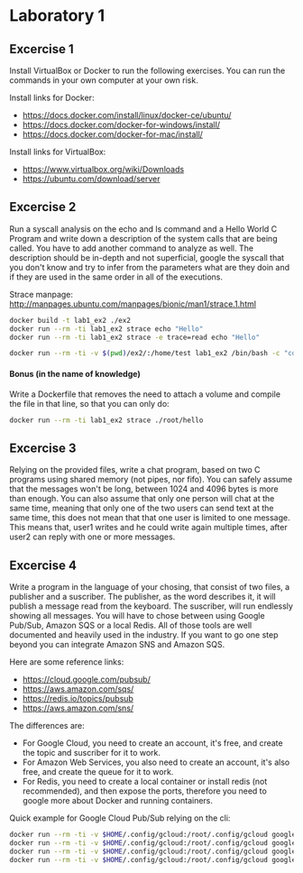 # Laboratory 1

## Excercise 1

Install VirtualBox or Docker to run the following exercises. You can run the commands in your own computer at your own risk.

Install links for Docker:
- https://docs.docker.com/install/linux/docker-ce/ubuntu/
- https://docs.docker.com/docker-for-windows/install/
- https://docs.docker.com/docker-for-mac/install/

Install links for VirtualBox:
- https://www.virtualbox.org/wiki/Downloads
- https://ubuntu.com/download/server

## Excercise 2

Run a syscall analysis on the echo and ls command and a Hello World C Program and write down a description of the system calls that are being called. You have to add another command to analyze as well. The description should be in-depth and not superficial, google the syscall that you don't know and try to infer from the parameters what are they doin and if they are used in the same order in all of the executions.

Strace manpage:
http://manpages.ubuntu.com/manpages/bionic/man1/strace.1.html

```bash
docker build -t lab1_ex2 ./ex2
docker run --rm -ti lab1_ex2 strace echo "Hello"
docker run --rm -ti lab1_ex2 strace -e trace=read echo "Hello"
```

```bash
docker run --rm -ti -v $(pwd)/ex2/:/home/test lab1_ex2 /bin/bash -c "cd /home/test; gcc -o hello hello.c; strace ./hello"
```

#### Bonus (in the name of knowledge)

Write a Dockerfile that removes the need to attach a volume and compile the file in that line, so that you can only do:

```bash
docker run --rm -ti lab1_ex2 strace ./root/hello
```

## Excercise 3

Relying on the provided files, write a chat program, based on two C programs using shared memory (not pipes, nor fifo). You can safely assume that the messages won't be long, between 1024 and 4096 bytes is more than enough. You can also assume that only one person will chat at the same time, meaning that only one of the two users can send text at the same time, this does not mean that that one user is limited to one message. This means that, user1 writes and he could write again multiple times, after user2 can reply with one or more messages.

## Excercise 4

Write a program in the language of your chosing, that consist of two files, a publisher and a suscriber. The publisher, as the word describes it, it will publish a message read from the keyboard. The suscriber, will run endlessly showing all messages. You will have to chose between using Google Pub/Sub, Amazon SQS or a local Redis. All of those tools are well documented and heavily used in the industry. If you want to go one step beyond you can integrate Amazon SNS and Amazon SQS.

Here are some reference links:
- https://cloud.google.com/pubsub/
- https://aws.amazon.com/sqs/
- https://redis.io/topics/pubsub
- https://aws.amazon.com/sns/

The differences are:
- For Google Cloud, you need to create an account, it's free, and create the topic and suscriber for it to work.
- For Amazon Web Services, you also need to create an account, it's also free, and create the queue for it to work.
- For Redis, you need to create a local container or install redis (not recommended), and then expose the ports, therefore you need to google more about Docker and running containers.

Quick example for Google Cloud Pub/Sub relying on the cli:
```bash
docker run --rm -ti -v $HOME/.config/gcloud:/root/.config/gcloud google/cloud-sdk gcloud init
docker run --rm -ti -v $HOME/.config/gcloud:/root/.config/gcloud google/cloud-sdk gcloud auth login
docker run --rm -ti -v $HOME/.config/gcloud:/root/.config/gcloud google/cloud-sdk gcloud pubsub topics publish belt-test --message "Test message" --attribute url=http://www.bla.com,foo=bar
docker run --rm -ti -v $HOME/.config/gcloud:/root/.config/gcloud google/cloud-sdk gcloud pubsub subscriptions pull projects/assistant-backend-dev/subscriptions/belt-sub --auto-ack --format='flattened'
```
